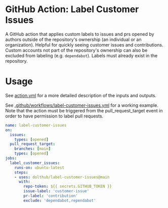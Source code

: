 # GitHub Action: Label Customer Issues

A GitHub action that applies custom labels to issues and prs opened by authors outside of the repository's ownership (an individual or an organization). Helpful for quickly seeing customer issues and contributions. Custom accounts not part of the repository's ownership can also be excluded from labeling (e.g. `dependabot`). Labels must already exist in the repository.

# Usage

See [action.yml](action.yml) for a more detailed description of the inputs and outputs.

See [.github/workflows/label-customer-issues.yml](.github/workflows/label-customer-issues.yml) for a working example. Note that the action must be triggered from the pull_request_target event in order to have permission to label pull requests. 

```yaml
name: label-customer-issues
on:
  issues:
    types: [opened]
  pull_request_target:
    branches: [main]
    types: [opened]
jobs:
  label_customer_issues:
    runs-on: ubuntu-latest
    steps:
    - uses: dolthub/label-customer-issues@main
      with:
        repo-token: ${{ secrets.GITHUB_TOKEN }}
        issue-label: 'customer-issue'
        pr-label: 'contribution'
        exclude: 'dependabot,rependabot'
```
